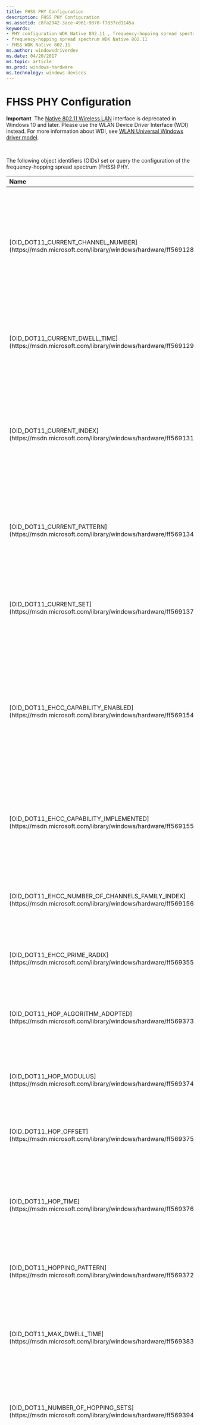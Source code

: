 ```yaml
---
title: FHSS PHY Configuration
description: FHSS PHY Configuration
ms.assetid: c8fa2942-3ace-4961-9870-f7837cd1145a
keywords:
- PHY configuration WDK Native 802.11 , frequency-hopping spread spectrum
- frequency-hopping spread spectrum WDK Native 802.11
- FHSS WDK Native 802.11
ms.author: windowsdriverdev
ms.date: 04/20/2017
ms.topic: article
ms.prod: windows-hardware
ms.technology: windows-devices
---
```


# FHSS PHY Configuration


**Important**  The [Native 802.11 Wireless LAN](native-802-11-wireless-lan4.md) interface is deprecated in Windows 10 and later. Please use the WLAN Device Driver Interface (WDI) instead. For more information about WDI, see [WLAN Universal Windows driver model](wifi-universal-driver-model.md).

 

The following object identifiers (OIDs) set or query the configuration of the frequency-hopping spread spectrum (FHSS) PHY.

<table>
<colgroup>
<col width="50%" />
<col width="50%" />
</colgroup>
<thead>
<tr class="header">
<th align="left">Name</th>
<th align="left">Description</th>
</tr>
</thead>
<tbody>
<tr class="odd">
<td align="left"><p>[OID_DOT11_CURRENT_CHANNEL_NUMBER](https://msdn.microsoft.com/library/windows/hardware/ff569128)</p></td>
<td align="left"><p>Queries the current channel number used by the physical media dependent (PMD) sublayer of the PHY for transmit and receive operations.</p></td>
</tr>
<tr class="even">
<td align="left"><p>[OID_DOT11_CURRENT_DWELL_TIME](https://msdn.microsoft.com/library/windows/hardware/ff569129)</p></td>
<td align="left"><p>Queries the amount of time that the PHY can use when transmitting on a single channel.</p></td>
</tr>
<tr class="odd">
<td align="left"><p>[OID_DOT11_CURRENT_INDEX](https://msdn.microsoft.com/library/windows/hardware/ff569131)</p></td>
<td align="left"><p>Queries the current index in the hop pattern that the layer management entity (LME) of the PHY uses to determine the current channel number.</p></td>
</tr>
<tr class="even">
<td align="left"><p>[OID_DOT11_CURRENT_PATTERN](https://msdn.microsoft.com/library/windows/hardware/ff569134)</p></td>
<td align="left"><p>Queries the current hopping pattern used by the LME of the PHY to determine the hopping sequence.</p></td>
</tr>
<tr class="odd">
<td align="left"><p>[OID_DOT11_CURRENT_SET](https://msdn.microsoft.com/library/windows/hardware/ff569137)</p></td>
<td align="left"><p>Queries the current set of patterns used by the LME of the PHY to determine the hopping sequence.</p></td>
</tr>
<tr class="even">
<td align="left"><p>[OID_DOT11_EHCC_CAPABILITY_ENABLED](https://msdn.microsoft.com/library/windows/hardware/ff569154)</p></td>
<td align="left"><p>Queries whether the PHY is capable of enabling the hyperbolic congruence codes (HCC) or extended hyperbolic congruence codes (EHCC) algorithms to generate hopping patterns.</p></td>
</tr>
<tr class="odd">
<td align="left"><p>[OID_DOT11_EHCC_CAPABILITY_IMPLEMENTED](https://msdn.microsoft.com/library/windows/hardware/ff569155)</p></td>
<td align="left"><p>Queries whether the PHY is capable of generating hopping patterns through the HCC or EHCC algorithms.</p></td>
</tr>
<tr class="even">
<td align="left"><p>[OID_DOT11_EHCC_NUMBER_OF_CHANNELS_FAMILY_INDEX](https://msdn.microsoft.com/library/windows/hardware/ff569156)</p></td>
<td align="left"><p>Queries the maximum value of the family index in the HCC or EHCC algorithms.</p></td>
</tr>
<tr class="odd">
<td align="left"><p>[OID_DOT11_EHCC_PRIME_RADIX](https://msdn.microsoft.com/library/windows/hardware/ff569355)</p></td>
<td align="left"><p>Queries the prime radix value for the HCC or EHCC algorithms.</p></td>
</tr>
<tr class="even">
<td align="left"><p>[OID_DOT11_HOP_ALGORITHM_ADOPTED](https://msdn.microsoft.com/library/windows/hardware/ff569373)</p></td>
<td align="left"><p>Queries the type of algorithm that generates the hopping patterns used by the PHY.</p></td>
</tr>
<tr class="odd">
<td align="left"><p>[OID_DOT11_HOP_MODULUS](https://msdn.microsoft.com/library/windows/hardware/ff569374)</p></td>
<td align="left"><p>Queries the number of channels for the hopping set used by PHY.</p></td>
</tr>
<tr class="even">
<td align="left"><p>[OID_DOT11_HOP_OFFSET](https://msdn.microsoft.com/library/windows/hardware/ff569375)</p></td>
<td align="left"><p>Queries the next position in the hopping set used by the PHY.</p></td>
</tr>
<tr class="odd">
<td align="left"><p>[OID_DOT11_HOP_TIME](https://msdn.microsoft.com/library/windows/hardware/ff569376)</p></td>
<td align="left"><p>Queries the time, in microseconds, that the PMD sublayer of the PHY requires to change from channel 2 to channel 80.</p></td>
</tr>
<tr class="even">
<td align="left"><p>[OID_DOT11_HOPPING_PATTERN](https://msdn.microsoft.com/library/windows/hardware/ff569372)</p></td>
<td align="left"><p>Queries the list of hopping patterns used by the PHY.</p></td>
</tr>
<tr class="odd">
<td align="left"><p>[OID_DOT11_MAX_DWELL_TIME](https://msdn.microsoft.com/library/windows/hardware/ff569383)</p></td>
<td align="left"><p>Queries the maximum time that the PHY operates on a single channel when the 802.11 station is transmitting data.</p></td>
</tr>
<tr class="even">
<td align="left"><p>[OID_DOT11_NUMBER_OF_HOPPING_SETS](https://msdn.microsoft.com/library/windows/hardware/ff569394)</p></td>
<td align="left"><p>Queries the total number of sets of hopping patterns used by the PHY.</p></td>
</tr>
<tr class="odd">
<td align="left"><p>[OID_DOT11_RANDOM_TABLE_FLAG](https://msdn.microsoft.com/library/windows/hardware/ff569406)</p></td>
<td align="left"><p>Queries whether the PHY uses hopping patterns from the Random Table field of the Hopping Pattern Table information element (IE).</p></td>
</tr>
</tbody>
</table>

 

 

 





